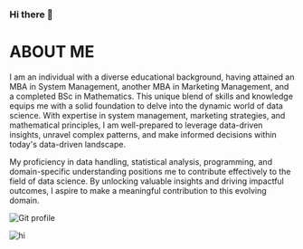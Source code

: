 ### Hi there 👋
# ABOUT ME
I am an individual with a diverse educational background, having attained an MBA in System Management, another MBA in Marketing Management, and a completed BSc in Mathematics. This unique blend of skills and knowledge equips me with a solid foundation to delve into the dynamic world of data science. With expertise in system management, marketing strategies, and mathematical principles, I am well-prepared to leverage data-driven insights, unravel complex patterns, and make informed decisions within today's data-driven landscape.

My proficiency in data handling, statistical analysis, programming, and domain-specific understanding positions me to contribute effectively to the field of data science. By unlocking valuable insights and driving impactful outcomes, I aspire to make a meaningful contribution to this evolving domain.

![Git profile ](https://github-readme-streak-stats.herokuapp.com/?user=Bibek-9078)

![hi](https://github-readme-stats.vercel.app/api/top-langs/?username=Bibek-9078)
<!--
**Bibek-9078/Bibek-9078** is a ✨ _special_ ✨ repository because its `README.md` (this file) appears on your GitHub profile.
![Git profile ](https://github-readme-streak-stats.herokuapp.com/?user=Bibek-9078)
Here are some ideas to get you started:

- 🔭 I’m currently working on ...
- 🌱 I’m currently learning ...
- 👯 I’m looking to collaborate on ...
- 🤔 I’m looking for help with ...
- 💬 Ask me about ...
- 📫 How to reach me: ...
- 😄 Pronouns: ...
- ⚡ Fun fact: ...
-->
